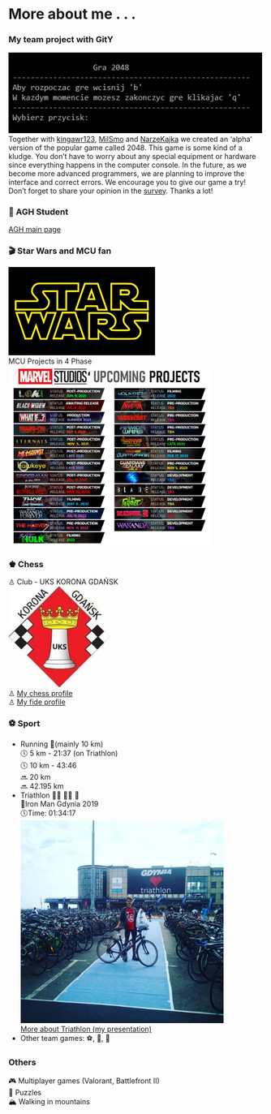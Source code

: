# More about me . . .

### My team project with GitY
<img src="./imgs/GitY-2048.png" alt="Club logo" width="500"/> <br />
Together with [kingawr123](https://kingawr123.github.io),
[MilSmo](https://milsmo.github.io) and 
[NarzeKajka](https://narzekajka.github.io) 
we created an ‘alpha’ version of the popular game called 2048. 
This game is some kind of a kludge. You don’t have to worry 
about any special equipment or hardware since everything happens
 in the computer console. In the future, as we become more advanced programmers,
we are planning to improve the interface and correct errors. 
We encourage you to give our game a try!
Don’t forget to share your opinion in the [survey](https://forms.gle/8LsUe4iHzi6yNTHv7).
Thanks a lot! 

### 🏬 AGH Student
[AGH main page](https://www.agh.edu.pl/)

### 🎬 Star Wars and MCU fan
![Star Wars Logo](./imgs/star_wars_logo.png) <br />
MCU Projects in 4 Phase <br />
<img src="./imgs/marvel_projects2.jpg" alt="MCU Projects" width="400"/>

### ♚ Chess
♙ Club - UKS KORONA GDAŃSK <br />
<img src="./imgs/uks_korona_gdansk.jpeg" alt="Club logo" width="200"/> <br />
♙ [My chess profile](http://www.cr-pzszach.pl/ew/viewpage.php?page_id=1&zwiazek=&typ_czlonka=&pers_id=40968) <br />
♙ [My fide profile](https://ratings.fide.com/profile/21808651) <br />

### ⚽️ Sport
* Running 🏃(mainly 10 km) <br />
🕔 5 km - 21:37 (on Triathlon)<br />
🕔 10 km - 43:46 <br />
🔜 20 km <br />
🔜 42.195 km <br />
* Triathlon 🏊‍♂️ 🚴‍♂️ 🏃<br />
🥇Iron Man Gdynia 2019 <br />
🕔Time: 01:34:17<br />
<img src="./imgs/ironman_gdynia.jpg" alt="IRONMAN Gdynia" width="400"/> <br />
[More about Triathlon (my presentation)](https://prezi.com/p/wbagl9lst8ra/triathlon/)
* Other team games: ⚽️, 🏀, 🏐

### Others
🎮 Multiplayer games (Valorant, Battlefront II) <br />
🧩 Puzzles <br />
🏔 Walking in mountains <br />

